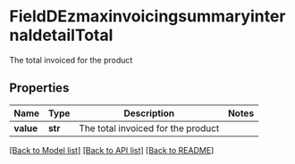 # FieldDEzmaxinvoicingsummaryinternaldetailTotal

The total invoiced for the product

## Properties
Name | Type | Description | Notes
------------ | ------------- | ------------- | -------------
**value** | **str** | The total invoiced for the product | 

[[Back to Model list]](../README.md#documentation-for-models) [[Back to API list]](../README.md#documentation-for-api-endpoints) [[Back to README]](../README.md)


